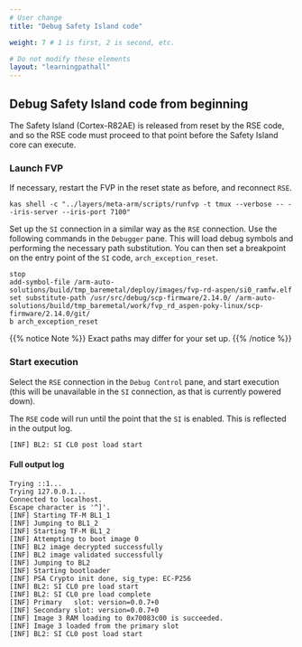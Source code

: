 ```yaml
---
# User change
title: "Debug Safety Island code"

weight: 7 # 1 is first, 2 is second, etc.

# Do not modify these elements
layout: "learningpathall"
---
```

## Debug Safety Island code from beginning

The Safety Island (Cortex-R82AE) is released from reset by the RSE code, and so the RSE code must proceed to that point before the Safety Island core can execute.

### Launch FVP

If necessary, restart the FVP in the reset state as before, and reconnect `RSE`.

```command
kas shell -c "../layers/meta-arm/scripts/runfvp -t tmux --verbose -- --iris-server --iris-port 7100"
```

Set up the `SI` connection in a similar way as the `RSE` connection. Use the following commands in the `Debugger` pane. This will load debug symbols and performing the necessary path substitution. You can then set a breakpoint on the entry point of the `SI` code, `arch_exception_reset`.

``` text
stop
add-symbol-file /arm-auto-solutions/build/tmp_baremetal/deploy/images/fvp-rd-aspen/si0_ramfw.elf
set substitute-path /usr/src/debug/scp-firmware/2.14.0/ /arm-auto-solutions/build/tmp_baremetal/work/fvp_rd_aspen-poky-linux/scp-firmware/2.14.0/git/
b arch_exception_reset
```

{{% notice Note %}}
Exact paths may differ for your set up.
{{% /notice %}}

### Start execution

Select the `RSE` connection in the `Debug Control` pane, and start execution (this will be unavailable in the `SI` connection, as that is currently powered down).

The `RSE` code will run until the point that the `SI` is enabled. This is reflected in the output log.

``` output
[INF] BL2: SI CL0 post load start
```

#### Full output log

``` output
Trying ::1...
Trying 127.0.0.1...
Connected to localhost.
Escape character is '^]'.
[INF] Starting TF-M BL1_1
[INF] Jumping to BL1_2
[INF] Starting TF-M BL1_2
[INF] Attempting to boot image 0
[INF] BL2 image decrypted successfully
[INF] BL2 image validated successfully
[INF] Jumping to BL2
[INF] Starting bootloader
[INF] PSA Crypto init done, sig_type: EC-P256
[INF] BL2: SI CL0 pre load start
[INF] BL2: SI CL0 pre load complete
[INF] Primary   slot: version=0.0.7+0
[INF] Secondary slot: version=0.0.7+0
[INF] Image 3 RAM loading to 0x70083c00 is succeeded.
[INF] Image 3 loaded from the primary slot
[INF] BL2: SI CL0 post load start
```
